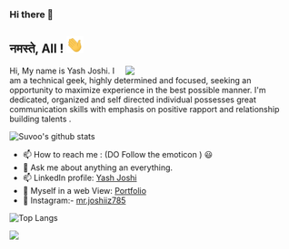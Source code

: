 ### Hi there 👋

<!--
**yashjoshi007/yashjoshi007** is a ✨ _special_ ✨ repository because its `README.md` (this file) appears on your GitHub profile.

Here are some ideas to get you started:

- 🔭 I’m currently working on ...
- 🌱 I’m currently learning ...
- 👯 I’m looking to collaborate on ...
- 🤔 I’m looking for help with ...
- 💬 Ask me about ...
- 📫 How to reach me: ...
- 😄 Pronouns: ...
- ⚡ Fun fact: ...
-->
<h2> नमस्ते, All <coders/>! <img src="https://raw.githubusercontent.com/ABSphreak/ABSphreak/master/gifs/Hi.gif" width="30px"></h2>

<img align='right' src='https://media.giphy.com/media/p4NLw3I4U0idi/giphy.gif' width='300" '>

Hi, My name is Yash Joshi.  I am a technical geek, highly determined and focused, seeking an opportunity to maximize experience in the best possible manner. I'm dedicated, organized and self directed individual possesses great communication skills with emphasis on positive rapport and relationship building talents . 




![Suvoo's github stats](https://github-readme-stats.vercel.app/api?username=yashjoshi007&&show_icons=true&title_color=ffffff&icon_color=bb2acf&text_color=daf7dc&bg_color=151515)


- 📫 How to reach me : (DO Follow the emoticon ) 😃
- 💬 Ask me about anything an everything.
- 📫 LinkedIn profile: [Yash Joshi](https://www.linkedin.com/in/yash-joshi-b4351918b)
- 🎯 Myself in a web View: [Portfolio](https://yashportfolio.netlify.app/)
- 🔔 Instagram:- [mr.joshiiz785](https://www.instagram.com/mr.joshiiz785/?igshid=1nbt1729p1y9j)


![Top Langs](https://github-readme-stats.vercel.app/api/top-langs/?username=yashjoshi007&title_color=ffffff&icon_color=bb2acf&text_color=daf7dc&bg_color=151515&layout=compact&hide=css)




![](https://komarev.com/ghpvc/?username=yashjoshi007&color=blue)
